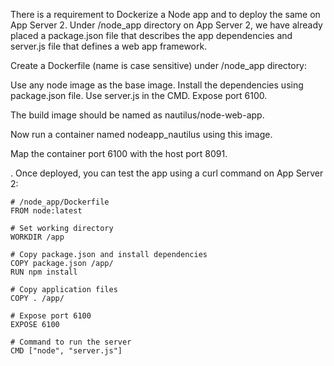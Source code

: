 There is a requirement to Dockerize a Node app and to deploy the same on App Server 2. Under /node_app directory on App Server 2, we have already placed a package.json file that describes the app dependencies and server.js file that defines a web app framework.



Create a Dockerfile (name is case sensitive) under /node_app directory:

Use any node image as the base image.
Install the dependencies using package.json file.
Use server.js in the CMD.
Expose port 6100.

The build image should be named as nautilus/node-web-app.


Now run a container named nodeapp_nautilus using this image.

Map the container port 6100 with the host port 8091.

. Once deployed, you can test the app using a curl command on App Server 2:


```
# /node_app/Dockerfile
FROM node:latest

# Set working directory
WORKDIR /app

# Copy package.json and install dependencies
COPY package.json /app/
RUN npm install

# Copy application files
COPY . /app/

# Expose port 6100
EXPOSE 6100

# Command to run the server
CMD ["node", "server.js"]


```